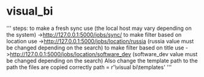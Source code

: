 # visual_bi

'''
steps:
to make a fresh sync use (the local host may vary depending on the system)
    ->http://127.0.0.1:5000/jobs/sync/
to make filter based on location use
    ->http://127.0.0.1:5000/jobs/location/russia
    (russia value must be changed depending on the search)
to make filter based on title use
    ->http://127.0.0.1:5000/jobs/location/software_dev
    (software_dev value must be changed depending on the search)
Also change the template path to the path the files are copied correctly
    path = r'<this path>\visual bi\templates'
'''
